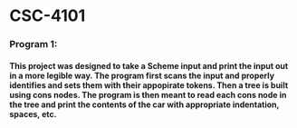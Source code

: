 # CSC-4101

### Program 1:
#### This project was designed to take a Scheme input and print the input out in a more legible way. The program first scans the input and properly identifies and sets them with their appopirate tokens. Then a tree is built using cons nodes. The program is then meant to read each cons node in the tree and print the contents of the car with appropriate indentation, spaces, etc.  
